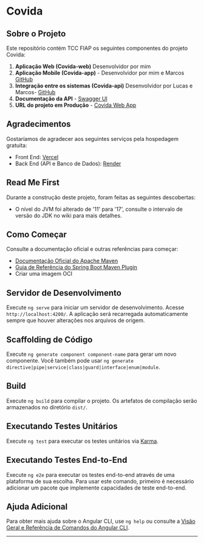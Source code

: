 

# Covida

## Sobre o Projeto
Este repositório contém TCC FIAP os seguintes componentes do projeto Covida:

1. **Aplicação Web (Covida-web)** Desenvolvidor por mim
2. **Aplicação Mobile (Covida-app)** - Desenvolvidor por mim e Marcos [GitHub](https://github.com/MarcusGarca/covida-app)
3. **Integração entre os sistemas (Covida-api)** Desenvolvidor por Lucas e Marcos- [GitHub](https://github.com/MarcusGarca/covida-api)
4. **Documentação da API** - [Swagger UI](http://localhost:8080/swagger-ui/index.html)
5. **URL do projeto em Produção** - [Covida Web App](https://covida-web.vercel.app/#/inicio)

## Agradecimentos
Gostaríamos de agradecer aos seguintes serviços pela hospedagem gratuita:
- Front End: [Vercel](https://vercel.com/)
- Back End (API e Banco de Dados): [Render](https://render.com/)

## Read Me First
Durante a construção deste projeto, foram feitas as seguintes descobertas:

- O nível do JVM foi alterado de '11' para '17', consulte o intervalo de versão do JDK no wiki para mais detalhes.

## Como Começar
Consulte a documentação oficial e outras referências para começar:

- [Documentação Oficial do Apache Maven](https://maven.apache.org/guides/index.html)
- [Guia de Referência do Spring Boot Maven Plugin](https://docs.spring.io/spring-boot/docs/current/maven-plugin/reference/htmlsingle/)
- Criar uma imagem OCI

## Servidor de Desenvolvimento
Execute `ng serve` para iniciar um servidor de desenvolvimento. Acesse `http://localhost:4200/`. A aplicação será recarregada automaticamente sempre que houver alterações nos arquivos de origem.

## Scaffolding de Código
Execute `ng generate component component-name` para gerar um novo componente. Você também pode usar `ng generate directive|pipe|service|class|guard|interface|enum|module`.

## Build
Execute `ng build` para compilar o projeto. Os artefatos de compilação serão armazenados no diretório `dist/`.

## Executando Testes Unitários
Execute `ng test` para executar os testes unitários via [Karma](https://karma-runner.github.io).

## Executando Testes End-to-End
Execute `ng e2e` para executar os testes end-to-end através de uma plataforma de sua escolha. Para usar este comando, primeiro é necessário adicionar um pacote que implemente capacidades de teste end-to-end.

## Ajuda Adicional
Para obter mais ajuda sobre o Angular CLI, use `ng help` ou consulte a [Visão Geral e Referência de Comandos do Angular CLI](https://angular.io/cli).

---

